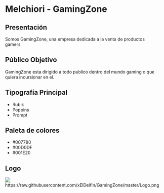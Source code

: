 # Melchiori - GamingZone

## Presentación

Somos GamingZone, una empresa dedicada a la venta de productos gamers

## Público Objetivo

GamingZone esta dirigido a todo publico dentro del mundo gaming o que quiera incursionar en el.

## Tipografía Principal

- Rubik
- Poppins
- Prompt

## Paleta de colores

- #007780
- #00D0DF
- #001E20

## Logo

<img src="C:\Users\leand\OneDrive\Cursos\Icaro\Proyecto\Logo.png">
https://raw.githubusercontent.com/xElDelfin/GamingZone/master/Logo.png
